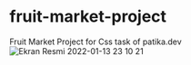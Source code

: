 # fruit-market-project
 Fruit Market Project for Css task of patika.dev
![Ekran Resmi 2022-01-13 23 10 21](https://user-images.githubusercontent.com/89473605/149402852-89bb89cc-9bba-4ba9-89b8-f7a7f87bdd3a.png)
